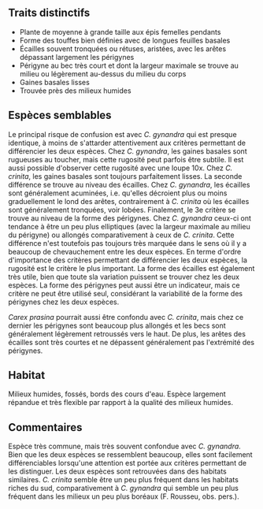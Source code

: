 
<!--




-->

## Traits distinctifs

- Plante de moyenne à grande taille aux épis femelles pendants
- Forme des touffes bien définies avec de longues feuilles basales
- Écailles souvent tronquées ou rétuses, aristées, avec les arêtes dépassant largement les périgynes
- Périgyne au bec très court et dont la largeur maximale se trouve au milieu ou légèrement au-dessus du milieu du corps
- Gaines basales lisses
- Trouvée près des milieux humides

## Espèces semblables

Le principal risque de confusion est avec _C. gynandra_ qui est presque identique, à moins de s'attarder attentivement aux critères permettant de différencier les deux espèces. Chez _C. gynandra_, les gaines basales sont rugueuses au toucher, mais cette rugosité peut parfois être subtile. Il est aussi possible d'observer cette rugosité avec une loupe 10x. Chez _C. crinita_, les gaines basales sont toujours parfaitement lisses. La seconde différence se trouve au niveau des écailles. Chez _C. gynandra_, les écailles sont généralement acuminées, i.e. qu'elles décroient plus ou moins graduellement le lond des arêtes, contrairement à _C. crinita_ où les écailles sont généralement tronquées, voir lobées. Finalement, le 3e critère se trouve au niveau de la forme des périgynes. Chez _C. gynandra_ ceux-ci ont tendance à être un peu plus elliptiques (avec la largeur maximale au milieu du périgyne) ou allongés comparativement à ceux de _C. crinita_. Cette différence n'est toutefois pas toujours très marquée dans le sens où il y a beaucoup de chevauchement entre les deux espèces. En terme d'ordre d'importance des critères permettant de différencier les deux espèces, la rugosité est le critère le plus important. La forme des écailles est également très utile, bien que toute sla variation puissent se trouver chez les deux espèces. La forme des périgynes peut aussi être un indicateur, mais ce critère ne peut être utilisé seul, considérant la variabilité de la forme des périgynes chez les deux espèces.

_Carex prasina_ pourrait aussi être confondu avec _C. crinita_, mais chez ce dernier les périgynes sont beaucoup plus allongés et les becs sont généralement légèrement retroussés vers le haut. De plus, les arêtes des écailles sont très courtes et ne dépassent généralement pas l'extrémité des périgynes.

## Habitat

Milieux humides, fossés, bords des cours d'eau. Espèce largement répandue et très flexible par rapport à la qualité des milieux humides.

## Commentaires

Espèce très commune, mais très souvent confondue avec _C. gynandra_. Bien que les deux espèces se ressemblent beaucoup, elles sont facilement différenciables lorsqu'une attention est portée aux critères permettant de les distinguer. Les deux espèces sont retrouvées dans des habitats similaires. _C. crinita_ semble être un peu plus fréquent dans les habitats riches du sud, comparativement à _C. gynandra_ qui semble un peu plus fréquent dans les milieux un peu plus boréaux (F. Rousseu, obs. pers.).


